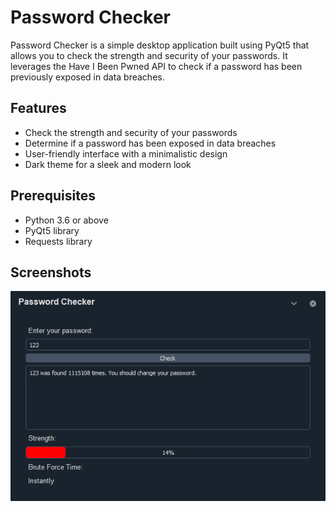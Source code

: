 # Password Checker

Password Checker is a simple desktop application built using PyQt5 that allows you to check the strength and security of your passwords. It leverages the Have I Been Pwned API to check if a password has been previously exposed in data breaches.

## Features

- Check the strength and security of your passwords
- Determine if a password has been exposed in data breaches
- User-friendly interface with a minimalistic design
- Dark theme for a sleek and modern look

## Prerequisites

- Python 3.6 or above
- PyQt5 library
- Requests library

## Screenshots

![Screenshot](/screenshots/password_checker.png)
